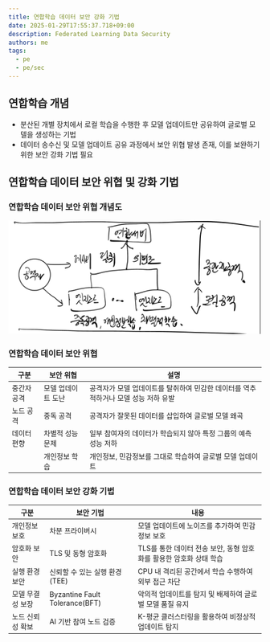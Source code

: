 ```yaml
---
title: 연합학습 데이터 보안 강화 기법
date: 2025-01-29T17:55:37.718+09:00
description: Federated Learning Data Security
authors: me
tags:
  - pe
  - pe/sec
---
```


## 연합학습 개념

- 분산된 개별 장치에서 로컬 학습을 수행한 후 모델 업데이트만 공유하여 글로벌 모델을 생성하는 기법
- 데이터 송수신 및 모델 업데이트 공유 과정에서 보안 위협 발생 존재, 이를 보완하기 위한 보안 강화 기법 필요

## 연합학습 데이터 보안 위협 및 강화 기법

### 연합학습 데이터 보안 위협 개념도

![federated learning security](./assets/federated-learning-security.jpg)

### 연합학습 데이터 보안 위협

| 구분 | 보안 위협 | 설명 |
| --- | --- | --- |
| 중간자 공격 | 모델 업데이트 도난 | 공격자가 모델 업데이트를 탈취하여 민감한 데이터를 역추적하거나 모델 성능 저하 유발 |
| 노드 공격 | 중독 공격 | 공격자가 잘못된 데이터를 삽입하여 글로벌 모델 왜곡 |
| 데이터 편향 | 차별적 성능 문제 | 일부 참여자의 데이터가 학습되지 않아 특정 그룹의 예측 성능 저하 |
| | 개인정보 학습 | 개인정보, 민감정보를 그대로 학습하여 글로벌 모델 업데이트 |

### 연합학습 데이터 보안 강화 기법

| 구분 | 보안 기법 | 내용 |
| --- | --- | --- |
| 개인정보 보호 | 차분 프라이버시 | 모델 업데이트에 노이즈를 추가하여 민감 정보 보호 |
| 암호화 보안 | TLS 및 동형 암호화 | TLS를 통한 데이터 전송 보안, 동형 암호화를 활용한 암호화 상태 학습 |
| 실행 환경 보안 | 신뢰할 수 있는 실행 환경(TEE) | CPU 내 격리된 공간에서 학습 수행하여 외부 접근 차단 |
| 모델 무결성 보장 | Byzantine Fault Tolerance(BFT) | 악의적 업데이트를 탐지 및 배제하여 글로벌 모델 품질 유지 |
| 노드 신뢰성 확보 | AI 기반 참여 노드 검증 | K-평균 클러스터링을 활용하여 비정상적 업데이트 탐지 |
